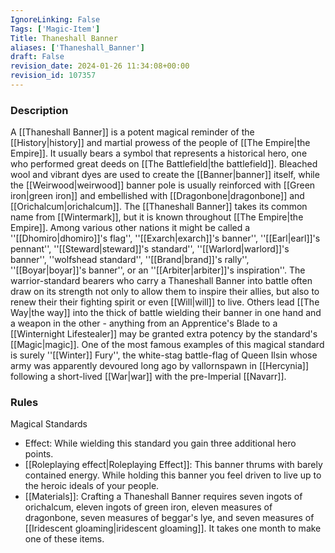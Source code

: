 ```yaml
---
IgnoreLinking: False
Tags: ['Magic-Item']
Title: Thaneshall Banner
aliases: ['Thaneshall_Banner']
draft: False
revision_date: 2024-01-26 11:34:08+00:00
revision_id: 107357
---
```


### Description
A [[Thaneshall Banner]] is a potent magical reminder of the [[History|history]] and martial prowess of the people of [[The Empire|the Empire]]. It usually bears a symbol that represents a historical hero, one who performed great deeds on [[The Battlefield|the battlefield]]. Bleached wool and vibrant dyes are used to create the [[Banner|banner]] itself, while the [[Weirwood|weirwood]] banner pole is usually reinforced with [[Green iron|green iron]] and embellished with [[Dragonbone|dragonbone]] and [[Orichalcum|orichalcum]].
The [[Thaneshall Banner]] takes its common name from [[Wintermark]], but it is known throughout [[The Empire|the Empire]].  Among various other nations it might be called a ''[[Dhomiro|dhomiro]]'s flag'', ''[[Exarch|exarch]]'s banner'', ''[[Earl|earl]]'s pennant'', ''[[Steward|steward]]'s standard'', ''[[Warlord|warlord]]'s banner'', ''wolfshead standard'', ''[[Brand|brand]]'s rally'', ''[[Boyar|boyar]]'s banner'', or an ''[[Arbiter|arbiter]]'s inspiration''. The warrior-standard bearers who carry a Thaneshall Banner into battle often draw on its strength not only to allow them to inspire their allies, but also to renew their their fighting spirit or even [[Will|will]] to live. Others lead [[The Way|the way]] into the thick of battle wielding their banner in one hand and a weapon in the other - anything from an Apprentice's Blade to a [[Winternight Lifestealer]] may be granted extra potency by the standard's [[Magic|magic]].
One of the most famous examples of this magical standard is surely ''[[Winter]] Fury'', the white-stag battle-flag of Queen Ilsin whose army was apparently devoured long ago by vallornspawn in [[Hercynia]] following a short-lived [[War|war]] with the pre-Imperial [[Navarr]].
### Rules
Magical Standards
* Effect: While wielding this standard you gain three additional hero points.
* [[Roleplaying effect|Roleplaying Effect]]: This banner thrums with barely contained energy. While holding this banner you feel driven to live up to the heroic ideals of your people.
* [[Materials]]: Crafting a Thaneshall Banner requires seven ingots of orichalcum, eleven ingots of green iron, eleven measures of dragonbone, seven measures of beggar's lye, and seven measures of [[Iridescent gloaming|iridescent gloaming]]. It takes one month to make one of these items.